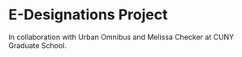 # E-Designations Project

In collaboration with Urban Omnibus and Melissa Checker at CUNY Graduate School.